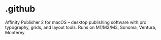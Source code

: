 # .github
Affinity Publisher 2 for macOS – desktop publishing software with pro typography, grids, and layout tools. Runs on M1/M2/M3, Sonoma, Ventura, Monterey.

